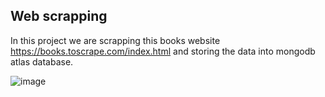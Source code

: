 ## Web scrapping
In this project we are scrapping this books website https://books.toscrape.com/index.html and storing the data into mongodb atlas database.

![image](https://github.com/user-attachments/assets/d47b415b-c1b5-4f03-a764-a0a79518fe3a)
